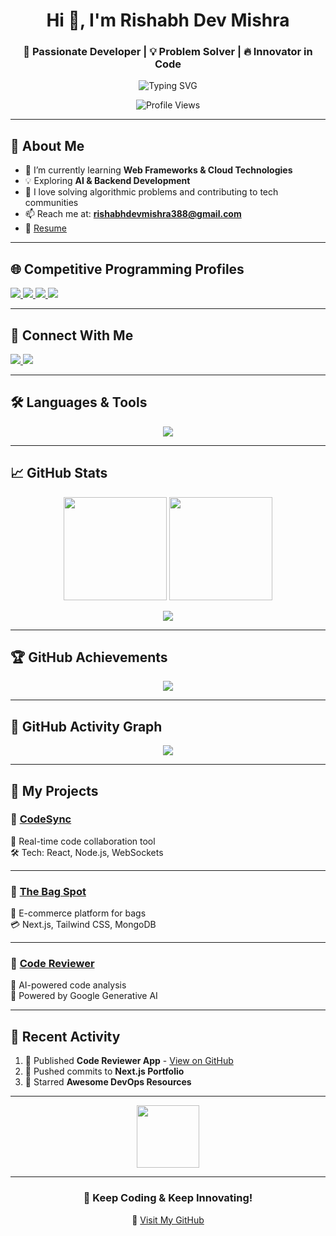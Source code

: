 <h1 align="center">Hi 👋, I'm Rishabh Dev Mishra</h1>
<h3 align="center">🚀 Passionate Developer | 💡 Problem Solver | 🔥 Innovator in Code</h3>

<p align="center">
  <img src="https://readme-typing-svg.herokuapp.com?font=Fira+Code&size=22&pause=1000&color=FD6F00&center=true&vCenter=true&width=440&lines=Full-Stack+Developer;Cloud+Computing+Enthusiast;Passionate+Problem+Solver;Lifelong+Learner+%F0%9F%93%96" alt="Typing SVG" />
</p>

<p align="center">
  <img src="https://komarev.com/ghpvc/?username=Rishabh-Dev-Mishra&label=Profile%20Views&color=blue&style=for-the-badge" alt="Profile Views" />
</p>

---

## 🚀 About Me

- 🌱 I’m currently learning **Web Frameworks & Cloud Technologies**
- 💡 Exploring **AI & Backend Development**
- 💬 I love solving algorithmic problems and contributing to tech communities
- 📫 Reach me at: **rishabhdevmishra388@gmail.com**
- 📄 [Resume](https://drive.google.com/file/d/1Xnzce_2SzAzcOzjf2UsWx89pW2qDEFc0/view?usp=sharing)

---

## 🌐 Competitive Programming Profiles

<p align="left">
  <a href="https://codeforces.com/profile/Rishabh_Dev_Mishra" target="_blank">
    <img src="https://img.shields.io/badge/Codeforces-1F8ACB?style=for-the-badge&logo=codeforces&logoColor=white" />
  </a>
  <a href="https://www.codechef.com/users/r_d_mishra" target="_blank">
    <img src="https://img.shields.io/badge/CodeChef-5B4638?style=for-the-badge&logo=codechef&logoColor=white" />
  </a>
  <a href="https://www.leetcode.com/rishabh_dev_mishra" target="_blank">
    <img src="https://img.shields.io/badge/LeetCode-FFA116?style=for-the-badge&logo=leetcode&logoColor=white" />
  </a>
  <a href="https://auth.geeksforgeeks.org/user/rishabhdevvuv0" target="_blank">
    <img src="https://img.shields.io/badge/GeeksforGeeks-2F8D46?style=for-the-badge&logo=geeksforgeeks&logoColor=white" />
  </a>
</p>

---

## 🔗 Connect With Me

<p align="left">
  <a href="https://linkedin.com/in/rishabhdevmishra" target="_blank">
    <img src="https://img.shields.io/badge/LinkedIn-0A66C2?style=for-the-badge&logo=linkedin&logoColor=white" />
  </a>
  <a href="mailto:rishabhdevmishra388@gmail.com" target="_blank">
    <img src="https://img.shields.io/badge/Gmail-D14836?style=for-the-badge&logo=gmail&logoColor=white" />
  </a>
</p>

---

## 🛠️ Languages & Tools

<p align="center">
  <img src="https://skillicons.dev/icons?i=aws,cpp,docker,figma,git,java,js,linux,mongodb,mysql,nextjs,nodejs,python,react,vscode" />
</p>

---

## 📈 GitHub Stats

<p align="center">
  <img src="https://github-readme-stats.vercel.app/api?username=Rishabh-Dev-Mishra&show_icons=true&theme=radical" height="165">
  <img src="https://github-readme-streak-stats.herokuapp.com/?user=Rishabh-Dev-Mishra&theme=radical" height="165">
</p>
<p align="center">
  <img src="https://github-readme-stats.vercel.app/api/top-langs?username=Rishabh-Dev-Mishra&show_icons=true&layout=compact&theme=radical">
</p>

---

## 🏆 GitHub Achievements

<p align="center">
  <img src="https://github-profile-trophy.vercel.app/?username=Rishabh-Dev-Mishra&theme=radical&no-bg=true&no-frame=true&margin-w=5" />
</p>

---

## 🌟 GitHub Activity Graph

<p align="center">
  <img src="https://github-readme-activity-graph.vercel.app/graph?username=Rishabh-Dev-Mishra&theme=react-dark" />
</p>

---

## 🚀 My Projects

### 📌 [CodeSync](https://github.com/Rishabh-Dev-Mishra/CodeSync)
🔄 Real-time code collaboration tool  
🛠️ Tech: React, Node.js, WebSockets  

---

### 📌 [The Bag Spot](https://github.com/Rishabh-Dev-Mishra/The-Bag-Spot)
👜 E-commerce platform for bags  
💳 Next.js, Tailwind CSS, MongoDB  

---

### 📌 [Code Reviewer](https://github.com/Rishabh-Dev-Mishra/Code-Reviewer)
🤖 AI-powered code analysis  
🧠 Powered by Google Generative AI  

---

## 🎯 Recent Activity

<!--START_SECTION:activity-->
1. 📝 Published **Code Reviewer App** - [View on GitHub](https://github.com/Rishabh-Dev-Mishra/Code-Reviewer)  
2. 🚀 Pushed commits to **Next.js Portfolio**  
3. 🌟 Starred **Awesome DevOps Resources**  
<!--END_SECTION:activity-->

---

<p align="center">
  <img src="https://raw.githubusercontent.com/Ashutosh00710/Ashutosh00710/master/gifs/Developer.gif" width="100">
</p>

---

<h3 align="center">🚀 Keep Coding & Keep Innovating!</h3>
<p align="center">
  🔗 <a href="https://github.com/Rishabh-Dev-Mishra">Visit My GitHub</a>
</p>
